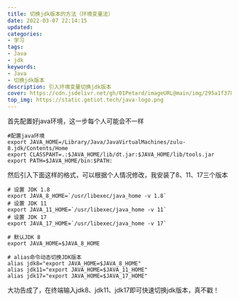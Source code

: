 ```yaml
---
title: 切换jdk版本的方法（环境变量法）
date: 2022-03-07 22:14:15
updated:
categories: 
- 学习
tags: 
- Java
- jdk
keywords:
- Java
- 切换jdk版本
description: 引入环境变量切换jdk版本
cover: https://cdn.jsdelivr.net/gh/01Petard/imageURL@main/img/295a1f378135ca0be39d325ff5ab1af14af5d797.jpg
top_img: https://static.getiot.tech/java-logo.png
---
```


首先配置好java环境，这一步每个人可能会不一样

```
#配置java环境
export JAVA_HOME=/Library/Java/JavaVirtualMachines/zulu-8.jdk/Contents/Home
export CLASSPAHT=.:$JAVA_HOME/lib/dt.jar:$JAVA_HOME/lib/tools.jar
export PATH=$JAVA_HOME/bin:$PATH:
```

然后引入下面这样的格式，可以根据个人情况修改，我安装了8、11、17三个版本

```
# 设置 JDK 1.8
export JAVA_8_HOME=`/usr/libexec/java_home -v 1.8`
# 设置 JDK 11
export JAVA_11_HOME=`/usr/libexec/java_home -v 11` 
# 设置 JDK 17
export JAVA_17_HOME=`/usr/libexec/java_home -v 17` 

# 默认JDK 8
export JAVA_HOME=$JAVA_8_HOME 

# alias命令动态切换JDK版本
alias jdk8="export JAVA_HOME=$JAVA_8_HOME"
alias jdk11="export JAVA_HOME=$JAVA_11_HOME"
alias jdk17="export JAVA_HOME=$JAVA_17_HOME"
```

大功告成了，在终端输入jdk8、jdk11、jdk17即可快速切换jdk版本，真不戳！